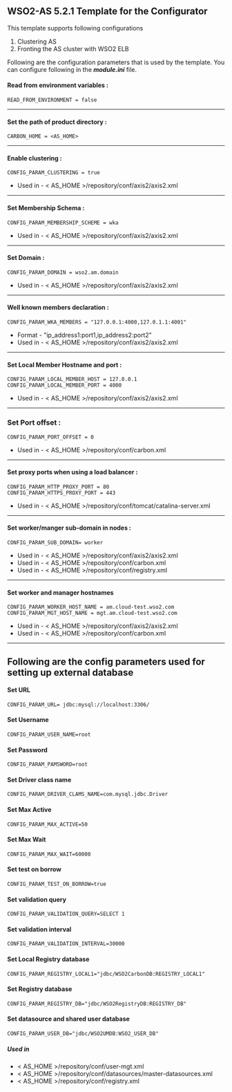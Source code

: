 WSO2-AS 5.2.1 Template for the Configurator
-------------------------------------------------------------------------------------

This template supports following configurations

1. Clustering AS
2. Fronting the AS cluster with WSO2 ELB

Following are the configuration parameters that is used by the template.
You can configure following in the ***module.ini*** file.

#### Read from environment variables :


    READ_FROM_ENVIRONMENT = false
 

-------------------------------------------------------------------------------------

#### Set the path of product directory :

    CARBON_HOME = <AS_HOME>

---

#### Enable clustering : 

    CONFIG_PARAM_CLUSTERING = true

* Used in - < AS_HOME >/repository/conf/axis2/axis2.xml

---

#### Set Membership Schema :

    CONFIG_PARAM_MEMBERSHIP_SCHEME = wka

* Used in - < AS_HOME >/repository/conf/axis2/axis2.xml

---
        
#### Set Domain :

    CONFIG_PARAM_DOMAIN = wso2.am.domain

* Used in - < AS_HOME >/repository/conf/axis2/axis2.xml

---

#### Well known members declaration :

    CONFIG_PARAM_WKA_MEMBERS = "127.0.0.1:4000,127.0.1.1:4001"

* Format - "ip_address1:port1,ip_address2:port2"
* Used in - < AS_HOME >/repository/conf/axis2/axis2.xml

---

#### Set Local Member Hostname and port :

    CONFIG_PARAM_LOCAL_MEMBER_HOST = 127.0.0.1
    CONFIG_PARAM_LOCAL_MEMBER_PORT = 4000

* Used in - < AS_HOME >/repository/conf/axis2/axis2.xml

---

### Set Port offset :

    CONFIG_PARAM_PORT_OFFSET = 0

* Used in - < AS_HOME >/repository/conf/carbon.xml

---
#### Set proxy ports when using a load balancer :

    CONFIG_PARAM_HTTP_PROXY_PORT = 80
    CONFIG_PARAM_HTTPS_PROXY_PORT = 443

* Used in - < AS_HOME >/repository/conf/tomcat/catalina-server.xml

---
#### Set worker/manger sub-domain in nodes  :

    CONFIG_PARAM_SUB_DOMAIN= worker

 * Used in - < AS_HOME >/repository/conf/axis2/axis2.xml
 * Used in - < AS_HOME >/repository/conf/carbon.xml
 * Used in - < AS_HOME >/repository/conf/registry.xml

---
#### Set worker and manager hostnames

    CONFIG_PARAM_WORKER_HOST_NAME = am.cloud-test.wso2.com
    CONFIG_PARAM_MGT_HOST_NAME = mgt.am.cloud-test.wso2.com

* Used in - < AS_HOME >/repository/conf/axis2/axis2.xml
* Used in - < AS_HOME >/repository/conf/carbon.xml

---

## Following are the config parameters used for setting up external database 
#### Set URL

    CONFIG_PARAM_URL= jdbc:mysql://localhost:3306/

#### Set Username

    CONFIG_PARAM_USER_NAME=root

#### Set Password
```
CONFIG_PARAM_PAMSWORD=root
```
#### Set Driver class name

    CONFIG_PARAM_DRIVER_CLAMS_NAME=com.mysql.jdbc.Driver

#### Set Max Active

    CONFIG_PARAM_MAX_ACTIVE=50

#### Set Max Wait

    CONFIG_PARAM_MAX_WAIT=60000

#### Set test on borrow

    CONFIG_PARAM_TEST_ON_BORROW=true

#### Set validation query
    CONFIG_PARAM_VALIDATION_QUERY=SELECT 1

#### Set validation interval

    CONFIG_PARAM_VALIDATION_INTERVAL=30000

#### Set Local Registry database

    CONFIG_PARAM_REGISTRY_LOCAL1="jdbc/WSO2CarbonDB:REGISTRY_LOCAL1"

#### Set Registry database

    CONFIG_PARAM_REGISTRY_DB="jdbc/WSO2RegistryDB:REGISTRY_DB"

#### Set datasource and shared user database

    CONFIG_PARAM_USER_DB="jdbc/WSO2UMDB:WSO2_USER_DB"

##### Used in 

* < AS_HOME >/repository/conf/user-mgt.xml
* < AS_HOME >/repository/conf/datasources/master-datasources.xml
* < AS_HOME >/repository/conf/registry.xml

